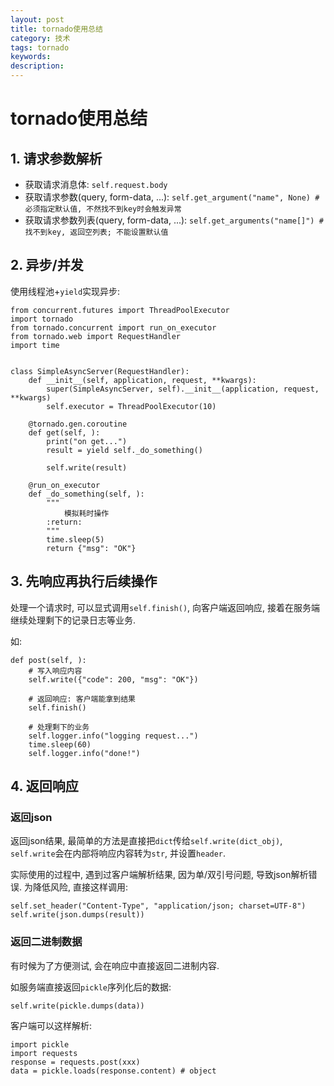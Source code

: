 ```yaml
---
layout: post
title: tornado使用总结
category: 技术
tags: tornado
keywords: 
description: 
---
```


# tornado使用总结

## 1. 请求参数解析
- 获取请求消息体: `self.request.body`
- 获取请求参数(query, form-data, ...): `self.get_argument("name", None) # 必须指定默认值, 不然找不到key时会触发异常`
- 获取请求参数列表(query, form-data, ...): `self.get_arguments("name[]") # 找不到key, 返回空列表; 不能设置默认值`

## 2. 异步/并发
使用线程池+`yield`实现异步:

``` 
from concurrent.futures import ThreadPoolExecutor
import tornado
from tornado.concurrent import run_on_executor
from tornado.web import RequestHandler
import time


class SimpleAsyncServer(RequestHandler):
    def __init__(self, application, request, **kwargs):
        super(SimpleAsyncServer, self).__init__(application, request, **kwargs)
        self.executor = ThreadPoolExecutor(10)

    @tornado.gen.coroutine
    def get(self, ):
        print("on get...")
        result = yield self._do_something()

        self.write(result)

    @run_on_executor
    def _do_something(self, ):
        """
            模拟耗时操作
        :return:
        """
        time.sleep(5)
        return {"msg": "OK"}
```

## 3. 先响应再执行后续操作
处理一个请求时, 可以显式调用`self.finish()`, 向客户端返回响应, 接着在服务端继续处理剩下的记录日志等业务.

如:

``` 
def post(self, ):
    # 写入响应内容
    self.write({"code": 200, "msg": "OK"})
    
    # 返回响应: 客户端能拿到结果
    self.finish()
    
    # 处理剩下的业务
    self.logger.info("logging request...")
    time.sleep(60)
    self.logger.info("done!")
```

## 4. 返回响应

### 返回json
返回json结果, 最简单的方法是直接把`dict`传给`self.write(dict_obj)`, `self.write`会在内部将响应内容转为`str`, 并设置`header`.

实际使用的过程中, 遇到过客户端解析结果, 因为单/双引号问题, 导致json解析错误. 为降低风险, 直接这样调用:

``` 
self.set_header("Content-Type", "application/json; charset=UTF-8")
self.write(json.dumps(result))
```

### 返回二进制数据
有时候为了方便测试, 会在响应中直接返回二进制内容.

如服务端直接返回`pickle`序列化后的数据:
```         
self.write(pickle.dumps(data))
```

客户端可以这样解析:
```
import pickle
import requests
response = requests.post(xxx)
data = pickle.loads(response.content) # object
```